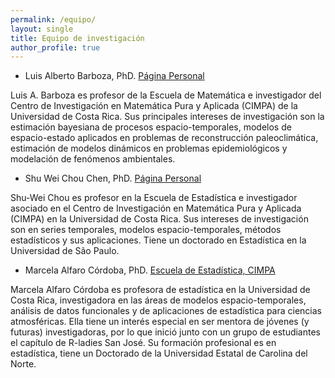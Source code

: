 ```yaml
---
permalink: /equipo/
layout: single
title: Equipo de investigación
author_profile: true
---
```



* Luis Alberto Barboza, PhD. [Página Personal](https://luisbarboza.wordpress.com/)

Luis A. Barboza es profesor de la Escuela de Matemática e investigador del Centro de Investigación en Matemática Pura y Aplicada (CIMPA) de la Universidad de Costa Rica. Sus principales intereses de investigación son la estimación bayesiana de procesos espacio-temporales, modelos de espacio-estado aplicados en problemas de reconstrucción paleoclimática, estimación de modelos dinámicos en problemas epidemiológicos y modelación de fenómenos ambientales. 

* Shu Wei Chou Chen, PhD. [Página Personal](https://https://shuwei325.github.io/)

Shu-Wei Chou es profesor en la Escuela de Estadística e investigador asociado en el Centro de Investigación en Matemática Pura y Aplicada (CIMPA) en la Universidad de Costa Rica. Sus intereses de investigación son en series temporales, modelos espacio-temporales, métodos estadísticos y sus aplicaciones. Tiene un doctorado en Estadística en la Universidad de São Paulo.

* Marcela Alfaro Córdoba, PhD. [Escuela de Estadística, CIMPA](https://malfaro.netlify.app/)

Marcela Alfaro Córdoba es profesora de estadística en la Universidad de Costa Rica, investigadora en las áreas de modelos espacio-temporales, análisis de datos funcionales y de aplicaciones de estadística para ciencias atmosféricas. Ella tiene un interés especial en ser mentora de jóvenes (y futuras) investigadoras, por lo que inició junto con un grupo de estudiantes el capítulo de R-ladies San José. Su formación profesional es en estadística, tiene un Doctorado de la Universidad Estatal de Carolina del Norte.

